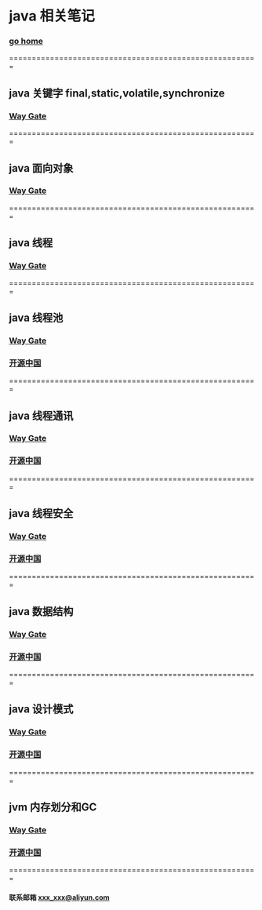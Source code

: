 # java 相关笔记     
### [go home](../README.md)     
=======================================================    
## java 关键字 final,static,volatile,synchronize
### [Way Gate](/keyWord.md)      
=======================================================   
## java 面向对象
### [Way Gate](/toObject.md)      
=======================================================   
## java 线程
### [Way Gate](/thread.md)      
=======================================================   
## java 线程池
### [Way Gate](/threadPool.md)      
### [开源中国](https://my.oschina.net/u/2969788/blog/4289047)  
=======================================================   
## java 线程通讯
### [Way Gate](/threadNotify.md)      
### [开源中国](https://my.oschina.net/u/2969788/blog/4289047)  
=======================================================   
## java 线程安全
### [Way Gate](/memory.md)      
### [开源中国](https://my.oschina.net/u/2969788/blog/4289047)  
=======================================================    
## java 数据结构
### [Way Gate](/memory.md)      
### [开源中国](https://my.oschina.net/u/2969788/blog/4289047)  
=======================================================    
## java 设计模式
### [Way Gate](/memory.md)      
### [开源中国](https://my.oschina.net/u/2969788/blog/4289047)  
=======================================================    
## jvm 内存划分和GC
### [Way Gate](/jvm.md)      
### [开源中国](https://my.oschina.net/u/2969788/blog/4289047)  
=======================================================    
#### 联系邮箱 xxx_xxx@aliyun.com
